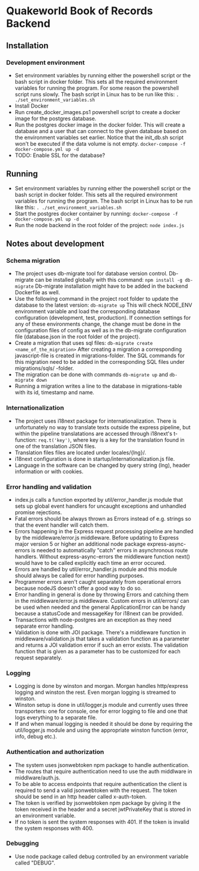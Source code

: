 # Quakeworld Book of Records Backend

## Installation

### Development environment
- Set environment variables by running either the powershell script or the bash script in docker folder. This sets all the required environment variables for running the program. For some reason the powershell script runs slowly. The bash script in Linux has to be run like this:
`. ./set_environment_variables.sh`
- Install Docker
- Run create_docker_images.ps1 powershell script to create a docker image for the postgres database.
- Run the postgres docker image in the docker folder. This will create a database and a user that can connect to the given database based on the environment variables set earlier. Notice that the init_db.sh script won't be executed if the data volume is not empty.
`docker-compose -f docker-compose.yml up -d`
- TODO: Enable SSL for the database?

## Running
- Set environment variables by running either the powershell script or the bash script in docker folder. This sets all the required environment variables for running the program. The bash script in Linux has to be run like this:
`. ./set_environment_variables.sh`
- Start the postgres docker container by running:
`docker-compose -f docker-compose.yml up -d`
- Run the node backend in the root folder of the project:
`node index.js`

## Notes about development

### Schema migration
- The project uses db-migrate tool for database version control. Db-migrate can be installed globally with this command:
`npm install -g db-migrate`
Db-migrate installation might have to be added in the backend Dockerfile as well.
- Use the following command in the project root folder to update the database to the latest version:
`db-migrate up`
This will check NODE_ENV environment variable and load the corresponding database configuration (development, test, production). If connection settings for any of these environments change, the change must be done in the configuration files of config as well as in the db-migrate configuration file (database.json in the root folder of the project).
- Create a migration that uses sql files:
`db-migrate create <name_of_the_migration>`
After creating a migration a corresponding javascript-file is created in migrations-folder. The SQL commands for this migration need to be added in the corresponding SQL files under migrations/sqls/ -folder. 
- The migration can be done with commands
`db-migrate up`
and
`db-migrate down`
- Running a migration writes a line to the database in migrations-table with its id, timestamp and name.

### Internationalization
- The project uses i18next package for internationalization. There is unfortunately no way to translate texts outside the express pipeline, but within the pipeline translatations are accessed through i18next's t-function:
`req.t('key')`, 
where key is a key for the translation found in one of the translation JSON files. 
- Translation files files are located under locales/{lng}/.
- i18next configuration is done in startup/internationalization.js file.
- Language in the software can be changed by query string (lng), header information or with cookies.

### Error handling and validation
- index.js calls a function exported by util/error_handler.js module that sets up global event handlers for uncaught exceptions and unhandled promise rejections.
- Fatal errors should be always thrown as Errors instead of e.g. strings so that the event handler will catch them.
- Errors happening in the Express request processing pipeline are handled by the middleware/error.js middleware. Before updating to Express major version 5 or higher an additional node package express-async-errors is needed to automatically "catch" errors in asynchronous route handlers. Without express-async-errors the middleware function next() would have to be called explicitly each time an error occured.
- Errors are handled by util/error_handler.js module and this module should always be called for error handling purposes.
- Programmer errors aren't caught separately from operational errors because nodeJS doesn't offer a good way to do so.
- Error handling in general is done by throwing Errors and catching them in the middleware/error.js middleware. Custom errors in util/errors/ can be used when needed and the general ApplicationError can be handy because a statusCode and messageKey for i18next can be provided.
- Transactions with node-postgres are an exception as they need separate error handling.
- Validation is done with JOI package. There's a middleware function in middleware/validation.js that takes a validation function as a parameter and returns a JOI validation error if such an error exists. The validation function that is given as a parameter has to be customized for each request separately.

### Logging
- Logging is done by winston and morgan. Morgan handles http/express logging and winston the rest. Even morgan logging is streamed to winston.
- Winston setup is done in util/logger.js module and currently uses three transporters: one for console, one for error logging to file and one that logs everything to a separate file.
- If and when manual logging is needed it should be done by requiring the util/logger.js module and using the appropriate winston function (error, info, debug etc.).

### Authentication and authorization
- The system uses jsonwebtoken npm package to handle authentication.
- The routes that require authentication need to use the auth middlware in middlware/auth.js.
- To be able to access endpoints that require authentication the client is required to send a valid jsonwebtoken with the request. The token should be send in an http header called x-auth-token. 
- The token is verified by jsonwebtoken npm package by giving it the token received in the header and a secret jwtPrivateKey that is stored in an environment variable.
- If no token is sent the system responses with 401. If the token is invalid the system responses with 400.

### Debugging
- Use node package called debug controlled by an environment variable called "DEBUG".
